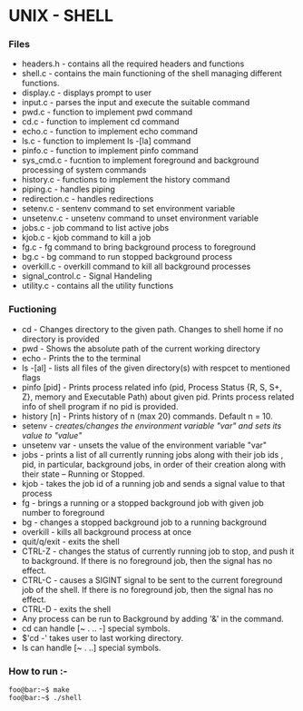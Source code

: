  # UNIX - SHELL

### Files
* headers.h     - contains all the required headers and functions
* shell.c - contains the main functioning of the shell managing different functions.
* display.c - displays prompt to user
* input.c - parses the input and execute the suitable command
* pwd.c - function to implement pwd command
* cd.c - function to implement cd command
* echo.c - function to implement echo command
* ls.c - function to implement ls -[la] command
* pinfo.c - function to implement pinfo command
* sys_cmd.c - fucntion to implement foreground and background processing of system commands
* history.c - functions to implement the history command
* piping.c - handles piping
* redirection.c - handles redirections
* setenv.c - sentenv command to set environment variable 
* unsetenv.c - unsetenv command to unset environment variable
* jobs.c - job command to list active jobs
* kjob.c - kjob command to kill a job
* fg.c - fg command to bring background process to foreground
* bg.c - bg command to run stopped background process
* overkill.c - overkill command to kill all background processes
* signal_control.c - Signal Handeling
* utility.c - contains all the utility functions


### Fuctioning
* cd <path to new directory> - Changes directory to the given path. Changes to shell home if no directory is provided
* pwd - Shows the absolute path of the current working directory 
* echo <message> - Prints the <message> to the terminal
* ls -[al] <path to directory1> <path to directory2> - lists all files of the given directory(s) with respcet to mentioned flags
* pinfo [pid] - Prints process related info (pid, Process Status {R, S, S+, Z}, memory and Executable Path) about given pid. Prints process related info of shell program if no pid is provided.
* history [n]  - Prints history of n (max 20) commands. Default n = 10.
* setenv <var> <value> - creates/changes the environment variable "var" and sets its value to "value"
* unsetenv var - unsets the value of the environment variable "var"
* jobs - prints a list of all currently running jobs along with their job ids , pid, in particular, background jobs, in order of their creation along with their state – Running or Stopped.
* ​kjob <jobNumber> <signalNumber> - takes the job id of a running job and sends a signal value to that process
* ​fg <jobNumber> ​- brings a running or a stopped background job with given job number to foreground
* ​bg <jobNumber> ​- changes a stopped background job to a running background
* ​overkill - kills all background process at once
* quit/q/exit - exits the shell
* CTRL-Z - changes the status of currently running job to stop, and push it to background. If there is no foreground job, then the signal has no effect.
* CTRL-C - causes a SIGINT signal to be sent to the current foreground job of the shell​. If there is no foreground job, then the signal has no effect.
* CTRL-D - exits the shell
* Any process can be run to Background by adding '&' in the command.
* cd can handle [~ .  .. -] special symbols. 
* $'cd -' takes user to last working directory.
* ls can handle [~ . ..] special symbols.


### How to run :-
```
foo@bar:~$ make
foo@bar:~$ ./shell
```
